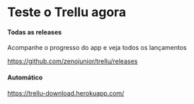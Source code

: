 # Teste o Trellu agora

#### Todas as releases

Acompanhe o progresso do app e veja todos os lançamentos

https://github.com/zenojunior/trellu/releases

#### Automático

https://trellu-download.herokuapp.com/